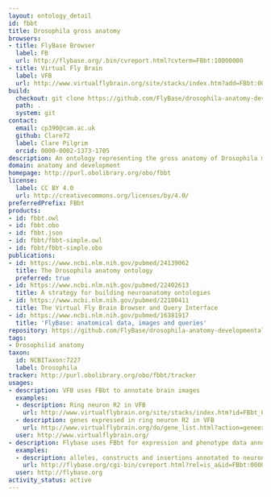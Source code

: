 ```yaml
---
layout: ontology_detail
id: fbbt
title: Drosophila gross anatomy
browsers:
- title: FlyBase Browser
  label: FB
  url: http://flybase.org/.bin/cvreport.html?cvterm=FBbt:10000000
- title: Virtual Fly Brain
  label: VFB
  url: http://www.virtualflybrain.org/site/stacks/index.htm?add=FBbt:00007401
build:
  checkout: git clone https://github.com/FlyBase/drosophila-anatomy-developmental-ontology.git
  path: .
  system: git
contact:
  email: cp390@cam.ac.uk
  github: Clare72
  label: Clare Pilgrim
  orcid: 0000-0002-1373-1705
description: An ontology representing the gross anatomy of Drosophila melanogaster.
domain: anatomy and development
homepage: http://purl.obolibrary.org/obo/fbbt
license:
  label: CC BY 4.0
  url: http://creativecommons.org/licenses/by/4.0/
preferredPrefix: FBbt
products:
- id: fbbt.owl
- id: fbbt.obo
- id: fbbt.json
- id: fbbt/fbbt-simple.owl
- id: fbbt/fbbt-simple.obo
publications:
- id: https://www.ncbi.nlm.nih.gov/pubmed/24139062
  title: The Drosophila anatomy ontology
  preferred: true
- id: https://www.ncbi.nlm.nih.gov/pubmed/22402613
  title: A strategy for building neuroanatomy ontologies
- id: https://www.ncbi.nlm.nih.gov/pubmed/22180411
  title: The Virtual Fly Brain Browser and Query Interface
- id: https://www.ncbi.nlm.nih.gov/pubmed/16381917
  title: 'FlyBase: anatomical data, images and queries'
repository: https://github.com/FlyBase/drosophila-anatomy-developmental-ontology
tags:
- Drosophilid anatomy
taxon:
  id: NCBITaxon:7227
  label: Drosophila
tracker: http://purl.obolibrary.org/obo/fbbt/tracker
usages:
- description: VFB uses FBbt to annotate brain images
  examples:
  - description: Ring neuron R2 in VFB
    url: http://www.virtualflybrain.org/site/stacks/index.htm?id=FBbt_00003651
  - description: genes expressed in ring neuron R2 in VFB
    url: http://www.virtualflybrain.org/do/gene_list.html?action=geneex&id=FBbt:00003651
  user: http://www.virtualflybrain.org/
- description: Flybase uses FBbt for expression and phenotype data annotation in Drosophila
  examples:
  - description: alleles, constructs and insertions annotated to neuron in FlyBase
    url: http://flybase.org/cgi-bin/cvreport.html?rel=is_a&id=FBbt:00005106
  user: http://flybase.org
activity_status: active
---
```

